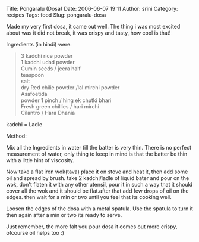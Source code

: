 Title: Pongaralu (Dosa)
Date: 2006-06-07 19:11
Author: srini
Category: recipes
Tags: food
Slug: pongaralu-dosa

Made my very first dosa, it came out well. The thing i was most excited
about was it did not break, it was crispy and tasty, how cool is that!

Ingredients (in hindi) were:

> 3 kadchi rice powder  
> 1 kadchi udad powder  
> Cumin seeds / jeera half  
> teaspoon  
> salt  
> dry Red chilie powder /lal mirchi powder  
> Asafoetida  
> powder 1 pinch / hing ek chutki bhari  
> Fresh green chillies / hari mirchi  
> Cilantro / Hara Dhania

kadchi = Ladle

Method:

Mix all the Ingredients in water till the batter is very thin. There is
no perfect measurement of water, only thing to keep in mind is that the
batter be thin with a little hint of viscosity.

Now take a flat iron wok(tava) place it on stove and heat it, then add
some oil and spread by brush. take 2 kadchi/ladle of liquid bater and
pour on the wok, don't flaten it with any other utensil, pour it in such
a way that it should cover all the wok and it should be flat.after that
add few drops of oil on the edges. then wait for a min or two until you
feel that its cooking well.

Loosen the edges of the dosa with a metal spatula. Use the spatula to
turn it then again after a min or two its ready to serve.

Just remember, the more falt you pour dosa it comes out more crispy,
ofcourse oil helps too :)
